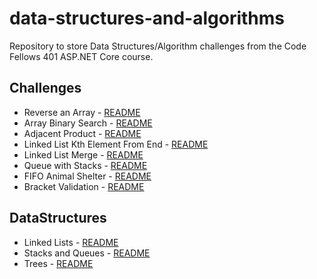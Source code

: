 # data-structures-and-algorithms
Repository to store Data Structures/Algorithm challenges from the Code Fellows 401 ASP.NET Core course.

## Challenges

* Reverse an Array - [README](/Challenges/ArrayReverse/README.md)
* Array Binary Search - [README](/Challenges/BinarySearch/README.md)
* Adjacent Product - [README](/Challenges/AdjacentProduct/README.md)
* Linked List Kth Element From End - [README](/Challenges/LLKthElementFromEnd/README.md)
* Linked List Merge - [README](/Challenges/LLMerge/README.md)
* Queue with Stacks - [README](/Challenges/QueueWithStacks/README.md)
* FIFO Animal Shelter - [README](/Challenges/FifoAnimalShelter/README.md)
* Bracket Validation - [README](/Challenges/BracketValidation/README.md)

## DataStructures

* Linked Lists - [README](/DataStructures/LinkedLists/README.md)
* Stacks and Queues - [README](/DataStructures/Stack_and_Queue/README.md)
* Trees - [README](/DataStructures/Trees/README.md)